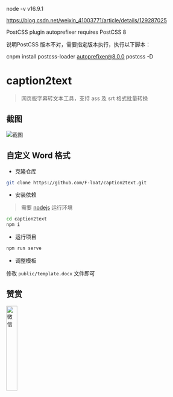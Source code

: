 node -v
v16.9.1

https://blog.csdn.net/weixin_41003771/article/details/129287025

PostCSS plugin autoprefixer requires PostCSS 8

说明PostCSS 版本不对，需要指定版本执行，执行以下脚本：

cnpm install postcss-loader autoprefixer@8.0.0 postcss  -D


# caption2text

> 网页版字幕转文本工具，支持 ass 及 srt 格式批量转换

## 截图

![截图](./public/img/screenshot.png?raw=true)

## 自定义 Word 格式

* 克隆仓库

``` sh
git clone https://github.com/F-loat/caption2text.git
```

* 安装依赖

> 需要 [nodejs](https://nodejs.org/) 运行环境

``` sh
cd caption2text
npm i
```

* 运行项目

``` sh
npm run serve
```

* 调整模板

修改 `public/template.docx` 文件即可

## 赞赏

<p>
  <img alt="微信" src="https://img.alicdn.com/imgextra/i2/O1CN01VhAWVx25SV6pfoc7C_!!6000000007525-0-tps-720-720.jpg" width="24%" />
</p>
